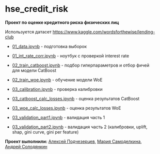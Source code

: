 # hse_credit_risk

**Проект по оценке кредитного риска физических лиц**

Используется датасет https://www.kaggle.com/wordsforthewise/lending-club

- [01_data.ipynb](01_data.ipynb) - подготовка выборок
- [01_int_rate_corr.ipynb](01_int_rate_corr.ipynb) - ноутбук с проверкой interest rate

- [02_train_catboost.ipynb](02_train_catboost.ipynb) - подбор гиперпараметров и отбор фичей для модели CatBoost
- [02_train_woe.ipynb](02_train_woe.ipynb) - обучение модели WoE

- [03_calibration.ipynb](03_calibration.ipynb) - проверка калибровки
- [03_catboost_calc_losses.ipynb](03_catboost_calc_losses.ipynb) - оценка результатов CatBoost
- [03_woe_calc_losses.ipynb](03_woe_calc_losses.ipynb) - оценка результатов WoE
- [03_validation_part1.ipynb](03_validation_part1.ipynb) - валидация часть 1
- [03_validation_part2.ipynb](03_validation_part2.ipynb) - валидация часть 2 (калибровки, uplift, shap, gini curve, gini per feature)

**Проект выполнили:** [Алексей Подчезерцев](https://github.com/AsciiShell),
  [Мария Самоделкина](https://github.com/goo-goo-goo-joob),
  [Андрей Солодянкин](https://github.com/andrsolo21)
  
